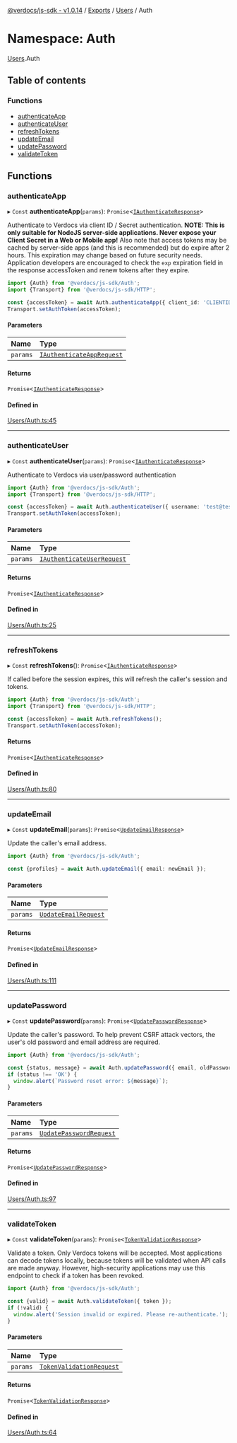 [@verdocs/js-sdk - v1.0.14](../README.md) / [Exports](../modules.md) / [Users](Users.md) / Auth

# Namespace: Auth

[Users](Users.md).Auth

## Table of contents

### Functions

- [authenticateApp](Users.Auth.md#authenticateapp)
- [authenticateUser](Users.Auth.md#authenticateuser)
- [refreshTokens](Users.Auth.md#refreshtokens)
- [updateEmail](Users.Auth.md#updateemail)
- [updatePassword](Users.Auth.md#updatepassword)
- [validateToken](Users.Auth.md#validatetoken)

## Functions

### authenticateApp

▸ `Const` **authenticateApp**(`params`): `Promise`<[`IAuthenticateResponse`](../interfaces/Users.Types.IAuthenticateResponse.md)\>

Authenticate to Verdocs via client ID / Secret authentication. **NOTE: This is only suitable for
NodeJS server-side applications. Never expose your Client Secret in a Web or Mobile app!** Also note
that access tokens may be cached by server-side apps (and this is recommended) but do expire after 2
hours. This expiration may change based on future security needs. Application developers are encouraged
to check the `exp` expiration field in the response accessToken and renew tokens after they expire.

```typescript
import {Auth} from '@verdocs/js-sdk/Auth';
import {Transport} from '@verdocs/js-sdk/HTTP';

const {accessToken} = await Auth.authenticateApp({ client_id: 'CLIENTID', client_secret: 'SECRET' });
Transport.setAuthToken(accessToken);
```

#### Parameters

| Name | Type |
| :------ | :------ |
| `params` | [`IAuthenticateAppRequest`](../interfaces/Users.Types.IAuthenticateAppRequest.md) |

#### Returns

`Promise`<[`IAuthenticateResponse`](../interfaces/Users.Types.IAuthenticateResponse.md)\>

#### Defined in

[Users/Auth.ts:45](https://github.com/Verdocs/js-sdk/blob/main/src/Users/Auth.ts#L45)

___

### authenticateUser

▸ `Const` **authenticateUser**(`params`): `Promise`<[`IAuthenticateResponse`](../interfaces/Users.Types.IAuthenticateResponse.md)\>

Authenticate to Verdocs via user/password authentication

```typescript
import {Auth} from '@verdocs/js-sdk/Auth';
import {Transport} from '@verdocs/js-sdk/HTTP';

const {accessToken} = await Auth.authenticateUser({ username: 'test@test.com', password: 'PASSWORD' });
Transport.setAuthToken(accessToken);
```

#### Parameters

| Name | Type |
| :------ | :------ |
| `params` | [`IAuthenticateUserRequest`](../interfaces/Users.Types.IAuthenticateUserRequest.md) |

#### Returns

`Promise`<[`IAuthenticateResponse`](../interfaces/Users.Types.IAuthenticateResponse.md)\>

#### Defined in

[Users/Auth.ts:25](https://github.com/Verdocs/js-sdk/blob/main/src/Users/Auth.ts#L25)

___

### refreshTokens

▸ `Const` **refreshTokens**(): `Promise`<[`IAuthenticateResponse`](../interfaces/Users.Types.IAuthenticateResponse.md)\>

If called before the session expires, this will refresh the caller's session and tokens.

```typescript
import {Auth} from '@verdocs/js-sdk/Auth';
import {Transport} from '@verdocs/js-sdk/HTTP';

const {accessToken} = await Auth.refreshTokens();
Transport.setAuthToken(accessToken);
```

#### Returns

`Promise`<[`IAuthenticateResponse`](../interfaces/Users.Types.IAuthenticateResponse.md)\>

#### Defined in

[Users/Auth.ts:80](https://github.com/Verdocs/js-sdk/blob/main/src/Users/Auth.ts#L80)

___

### updateEmail

▸ `Const` **updateEmail**(`params`): `Promise`<[`UpdateEmailResponse`](../interfaces/Users.Types.UpdateEmailResponse.md)\>

Update the caller's email address.

```typescript
import {Auth} from '@verdocs/js-sdk/Auth';

const {profiles} = await Auth.updateEmail({ email: newEmail });
```

#### Parameters

| Name | Type |
| :------ | :------ |
| `params` | [`UpdateEmailRequest`](../interfaces/Users.Types.UpdateEmailRequest.md) |

#### Returns

`Promise`<[`UpdateEmailResponse`](../interfaces/Users.Types.UpdateEmailResponse.md)\>

#### Defined in

[Users/Auth.ts:111](https://github.com/Verdocs/js-sdk/blob/main/src/Users/Auth.ts#L111)

___

### updatePassword

▸ `Const` **updatePassword**(`params`): `Promise`<[`UpdatePasswordResponse`](../interfaces/Users.Types.UpdatePasswordResponse.md)\>

Update the caller's password. To help prevent CSRF attack vectors, the user's old password and email address are required.

```typescript
import {Auth} from '@verdocs/js-sdk/Auth';

const {status, message} = await Auth.updatePassword({ email, oldPassword, newPassword });
if (status !== 'OK') {
  window.alert(`Password reset error: ${message}`);
}
```

#### Parameters

| Name | Type |
| :------ | :------ |
| `params` | [`UpdatePasswordRequest`](../interfaces/Users.Types.UpdatePasswordRequest.md) |

#### Returns

`Promise`<[`UpdatePasswordResponse`](../interfaces/Users.Types.UpdatePasswordResponse.md)\>

#### Defined in

[Users/Auth.ts:97](https://github.com/Verdocs/js-sdk/blob/main/src/Users/Auth.ts#L97)

___

### validateToken

▸ `Const` **validateToken**(`params`): `Promise`<[`TokenValidationResponse`](../interfaces/Users.Types.TokenValidationResponse.md)\>

Validate a token. Only Verdocs tokens will be accepted. Most applications can decode tokens locally,
because tokens will be validated when API calls are made anyway. However, high-security applications
may use this endpoint to check if a token has been revoked.

```typescript
import {Auth} from '@verdocs/js-sdk/Auth';

const {valid} = await Auth.validateToken({ token });
if (!valid) {
  window.alert('Session invalid or expired. Please re-authenticate.');
}
```

#### Parameters

| Name | Type |
| :------ | :------ |
| `params` | [`TokenValidationRequest`](../interfaces/Users.Types.TokenValidationRequest.md) |

#### Returns

`Promise`<[`TokenValidationResponse`](../interfaces/Users.Types.TokenValidationResponse.md)\>

#### Defined in

[Users/Auth.ts:64](https://github.com/Verdocs/js-sdk/blob/main/src/Users/Auth.ts#L64)
